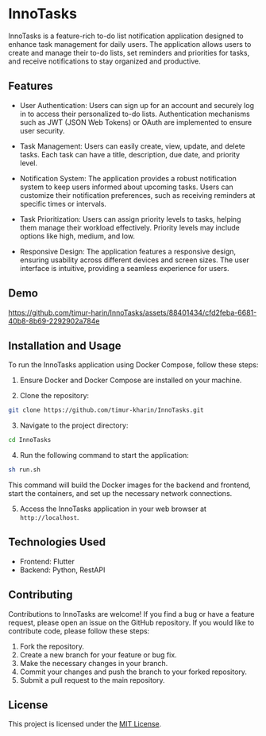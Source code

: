 # InnoTasks

InnoTasks is a feature-rich to-do list notification application designed to enhance task management for daily users. The application allows users to create and manage their to-do lists, set reminders and priorities for tasks, and receive notifications to stay organized and productive.

## Features

- User Authentication: Users can sign up for an account and securely log in to access their personalized to-do lists. Authentication mechanisms such as JWT (JSON Web Tokens) or OAuth are implemented to ensure user security.

- Task Management: Users can easily create, view, update, and delete tasks. Each task can have a title, description, due date, and priority level.

- Notification System: The application provides a robust notification system to keep users informed about upcoming tasks. Users can customize their notification preferences, such as receiving reminders at specific times or intervals.

- Task Prioritization: Users can assign priority levels to tasks, helping them manage their workload effectively. Priority levels may include options like high, medium, and low.

- Responsive Design: The application features a responsive design, ensuring usability across different devices and screen sizes. The user interface is intuitive, providing a seamless experience for users.

## Demo 

https://github.com/timur-harin/InnoTasks/assets/88401434/cfd2feba-6681-40b8-8b69-2292902a784e

## Installation and Usage

To run the InnoTasks application using Docker Compose, follow these steps:

1. Ensure Docker and Docker Compose are installed on your machine.

2. Clone the repository:

```bash 
git clone https://github.com/timur-kharin/InnoTasks.git
```

3. Navigate to the project directory:

```bash 
cd InnoTasks
```

4. Run the following command to start the application:

```bash 
sh run.sh
```

This command will build the Docker images for the backend and frontend, start the containers, and set up the necessary network connections.

5. Access the InnoTasks application in your web browser at `http://localhost`.

## Technologies Used

- Frontend: Flutter
- Backend: Python, RestAPI

## Contributing

Contributions to InnoTasks are welcome! If you find a bug or have a feature request, please open an issue on the GitHub repository. If you would like to contribute code, please follow these steps:

1. Fork the repository.
2. Create a new branch for your feature or bug fix.
3. Make the necessary changes in your branch.
4. Commit your changes and push the branch to your forked repository.
5. Submit a pull request to the main repository.

## License

This project is licensed under the [MIT License](LICENSE).

